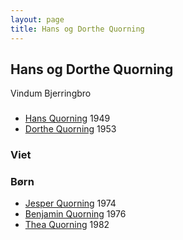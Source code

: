 ```yaml
---
layout: page
title: Hans og Dorthe Quorning
---
```


## Hans og Dorthe Quorning

Vindum
Bjerringbro

###

* [Hans Quorning](/stamt/hans-quorning/) 1949
* [Dorthe Quorning](/stamt/dorthe-annette-quorning/) 1953

### Viet


### Børn

* [Jesper Quorning](/stamt/jesper-quorning/) 1974
* [Benjamin Quorning](/stamt/benjamin-quorning/) 1976
* [Thea Quorning](/stamt/thea-quorning/) 1982


